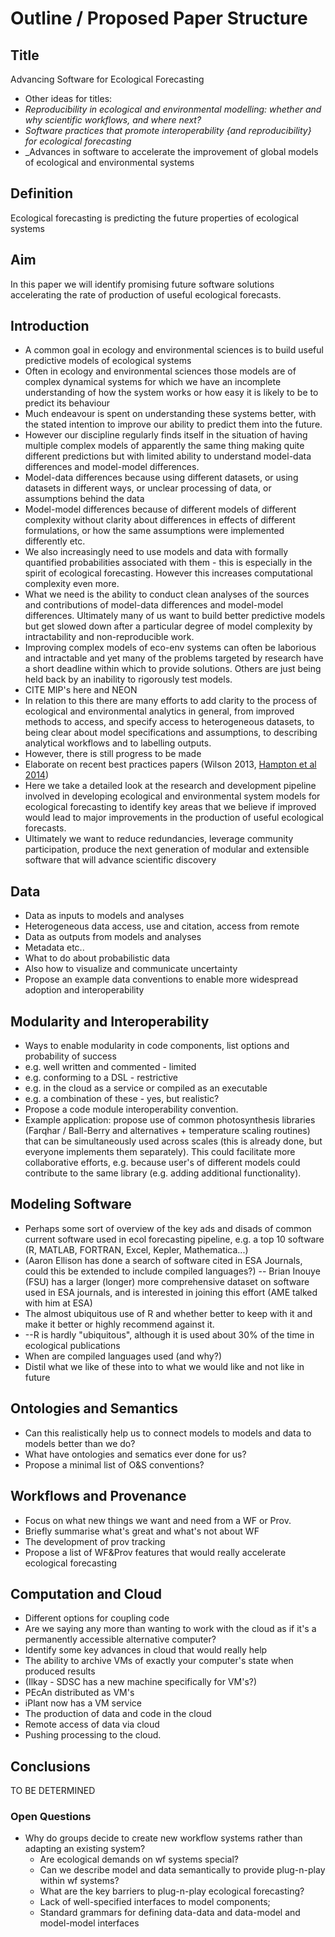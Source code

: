 # Outline / Proposed Paper Structure

## Title
Advancing Software for Ecological Forecasting

 * Other ideas for titles:
  * _Reproducibility in ecological and environmental modelling: whether and why scientific workflows, and where next?_
  * _Software practices that promote interoperability {and reproducibility} for ecological forecasting_
  * _Advances in software to accelerate the improvement of global models of ecological and environmental systems <!--- a mouthfull-->

## Definition

Ecological forecasting is predicting the future properties of ecological systems                                                                                                                                            
## Aim

In this paper we will identify promising future software solutions accelerating the rate of production of useful ecological forecasts.

## Introduction

* A common goal in ecology and environmental sciences is to build useful predictive models of ecological systems
* Often in ecology and environmental sciences those models are of complex dynamical systems for which we have an incomplete understanding of how the system works or how easy it is likely to be to predict its behaviour
* Much endeavour is spent on understanding these systems better, with the stated intention to improve our ability to predict them into the future.
* However our discipline regularly finds itself in the situation of having multiple complex models of apparently the same thing making quite different predictions but with limited ability to understand model-data differences and model-model differences.
 * Model-data differences because using different datasets, or using datasets in different ways, or unclear processing of data, or assumptions behind the data
 * Model-model differences because of different models of different complexity without clarity about differences in effects of different formulations, or how the same assumptions were implemented differently etc.
* We also increasingly need to use models and data with formally quantified probabilities associated with them - this is especially in the spirit of ecological forecasting. However this increases computational complexity even more.
* What we need is the ability to conduct clean analyses of the sources and contributions of model-data differences and model-model differences. Ultimately many of us want to build better predictive models but get slowed down after a particular degree of model complexity by intractability and non-reproducible work.
* Improving complex models of eco-env systems can often be laborious and intractable and yet many of the problems targeted by research have a short deadline within which to provide solutions. Others are just being held back by an inability to rigorously test models.
 * CITE MIP's here and NEON
* In relation to this there are many efforts to add clarity to the process of ecological and environmental analytics in general, from improved methods to access, and specify access to heterogeneous datasets, to being clear about model specifications and assumptions, to describing analytical workflows and to labelling outputs.
* However, there is still progress to be made
 * Elaborate on recent best practices papers (Wilson 2013, [Hampton et al 2014](https://peerj.com/preprints/549v1/))
* Here we take a detailed look at the research and development pipeline involved in developing ecological and environmental system models for ecological forecasting to identify key areas that we believe if improved would lead to major improvements in the production of useful ecological forecasts.
* Ultimately we want to reduce redundancies, leverage community participation, produce the next generation of modular and extensible software that will advance scientific discovery


## Data

* Data as inputs to models and analyses
 * Heterogeneous data access, use and citation, access from remote
* Data as outputs from models and analyses
 * Metadata etc..
 * What to do about probabilistic data
 * Also how to visualize and communicate uncertainty
* Propose an example data conventions to enable more widespread adoption and interoperability
	
## Modularity and Interoperability

* Ways to enable modularity in code components, list options and probability of success
 * e.g. well written and commented - limited
 * e.g. conforming to a DSL - restrictive
 * e.g. in the cloud as a service or compiled as an executable
 * e.g. a combination of these - yes, but realistic?
* Propose a code module interoperability convention.
* Example application: propose use of common photosynthesis libraries (Farqhar / Ball-Berry and alternatives + temperature scaling routines) that can be simultaneously used across scales (this is already done, but everyone implements them separately). This could facilitate more collaborative efforts, e.g. because user's of different models could contribute to the same library (e.g. adding additional functionality).

## Modeling Software


* Perhaps some sort of overview of the key ads and disads of common current software used in ecol forecasting pipeline, e.g. a top 10 software (R, MATLAB, FORTRAN, Excel, Kepler, Mathematica...)
 * (Aaron Ellison has done a search of software cited in ESA Journals, could this be extended to include compiled languages?) 
	-- Brian Inouye (FSU) has a larger (longer) more comprehensive dataset on software used in ESA journals, and is interested in joining this effort (AME talked with him at ESA)
 * The almost ubiquitous use of R and whether better to keep with it and make it better or highly recommend against it.
 * 	--R is hardly "ubiquitous", although it is used about 30% of the time in ecological publications
 * When are compiled languages used (and why?)
* Distil what we like of these into to what we would like and not like in future

## Ontologies and Semantics
* Can this realistically help us to connect models to models and data to models better than we do?
* What have ontologies and sematics ever done for us?
* Propose a minimal list of O&S conventions?
	
## Workflows and Provenance 

* Focus on what new things we want and need from a WF or Prov.
* Briefly summarise what's great and what's not about WF
* The development of prov tracking
* Propose a list of WF&Prov features that would really accelerate ecological forecasting

## Computation and Cloud

* Different options for coupling code
* Are we saying any more than wanting to work with the cloud as if it's a permanently accessible alternative computer?
* Identify some key advances in cloud that would really help
 * The ability to archive VMs of exactly your computer's state when produced results
  * (Ilkay - SDSC has a new machine specifically for VM's?)
  * PEcAn distributed as VM's
  * iPlant now has a VM service
 * The production of data and code in the cloud
 * Remote access of data via cloud
 * Pushing processing to the cloud.

## Conclusions

TO BE DETERMINED

### Open Questions

 * Why do groups decide to create new workflow systems rather than adapting an existing system?
   * Are ecological demands on wf systems special?
   * Can we describe model and data  semantically to provide plug-n-play within wf systems?  
   * What are the key barriers to plug-n-play ecological forecasting?
   * Lack of well-specified interfaces to model components; 
   * Standard grammars for defining data-data and data-model and model-model interfaces
